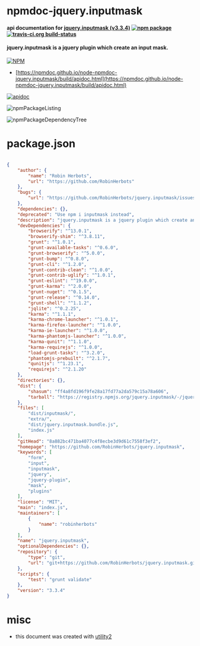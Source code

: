 # npmdoc-jquery.inputmask

#### api documentation for  [jquery.inputmask (v3.3.4)](https://github.com/RobinHerbots/jquery.inputmask)  [![npm package](https://img.shields.io/npm/v/npmdoc-jquery.inputmask.svg?style=flat-square)](https://www.npmjs.org/package/npmdoc-jquery.inputmask) [![travis-ci.org build-status](https://api.travis-ci.org/npmdoc/node-npmdoc-jquery.inputmask.svg)](https://travis-ci.org/npmdoc/node-npmdoc-jquery.inputmask)

#### jquery.inputmask is a jquery plugin which create an input mask.

[![NPM](https://nodei.co/npm/jquery.inputmask.png?downloads=true&downloadRank=true&stars=true)](https://www.npmjs.com/package/jquery.inputmask)

- [https://npmdoc.github.io/node-npmdoc-jquery.inputmask/build/apidoc.html](https://npmdoc.github.io/node-npmdoc-jquery.inputmask/build/apidoc.html)

[![apidoc](https://npmdoc.github.io/node-npmdoc-jquery.inputmask/build/screenCapture.buildCi.browser.%252Ftmp%252Fbuild%252Fapidoc.html.png)](https://npmdoc.github.io/node-npmdoc-jquery.inputmask/build/apidoc.html)

![npmPackageListing](https://npmdoc.github.io/node-npmdoc-jquery.inputmask/build/screenCapture.npmPackageListing.svg)

![npmPackageDependencyTree](https://npmdoc.github.io/node-npmdoc-jquery.inputmask/build/screenCapture.npmPackageDependencyTree.svg)



# package.json

```json

{
    "author": {
        "name": "Robin Herbots",
        "url": "https://github.com/RobinHerbots"
    },
    "bugs": {
        "url": "https://github.com/RobinHerbots/jquery.inputmask/issues"
    },
    "dependencies": {},
    "deprecated": "Use npm i inputmask instead",
    "description": "jquery.inputmask is a jquery plugin which create an input mask.",
    "devDependencies": {
        "browserify": "^13.0.1",
        "browserify-shim": "^3.8.11",
        "grunt": "^1.0.1",
        "grunt-available-tasks": "^0.6.0",
        "grunt-browserify": "^5.0.0",
        "grunt-bump": "^0.8.0",
        "grunt-cli": "^1.2.0",
        "grunt-contrib-clean": "^1.0.0",
        "grunt-contrib-uglify": "^1.0.1",
        "grunt-eslint": "^19.0.0",
        "grunt-karma": "^2.0.0",
        "grunt-nuget": "^0.1.5",
        "grunt-release": "^0.14.0",
        "grunt-shell": "^1.1.2",
        "jqlite": "^0.2.25",
        "karma": "^1.1.1",
        "karma-chrome-launcher": "^1.0.1",
        "karma-firefox-launcher": "^1.0.0",
        "karma-ie-launcher": "^1.0.0",
        "karma-phantomjs-launcher": "^1.0.0",
        "karma-qunit": "^1.1.0",
        "karma-requirejs": "^1.0.0",
        "load-grunt-tasks": "^3.2.0",
        "phantomjs-prebuilt": "^2.1.7",
        "qunitjs": "^1.23.1",
        "requirejs": "^2.1.20"
    },
    "directories": {},
    "dist": {
        "shasum": "ff4a8fd196f9fe28a17fd77a2da579c15a78a606",
        "tarball": "https://registry.npmjs.org/jquery.inputmask/-/jquery.inputmask-3.3.4.tgz"
    },
    "files": [
        "dist/inputmask/",
        "extra/",
        "dist/jquery.inputmask.bundle.js",
        "index.js"
    ],
    "gitHead": "8a882bc471ba4077c4f8ecbe3d9d61c7558f3ef2",
    "homepage": "https://github.com/RobinHerbots/jquery.inputmask",
    "keywords": [
        "form",
        "input",
        "inputmask",
        "jquery",
        "jquery-plugin",
        "mask",
        "plugins"
    ],
    "license": "MIT",
    "main": "index.js",
    "maintainers": [
        {
            "name": "robinherbots"
        }
    ],
    "name": "jquery.inputmask",
    "optionalDependencies": {},
    "repository": {
        "type": "git",
        "url": "git+https://github.com/RobinHerbots/jquery.inputmask.git"
    },
    "scripts": {
        "test": "grunt validate"
    },
    "version": "3.3.4"
}
```



# misc
- this document was created with [utility2](https://github.com/kaizhu256/node-utility2)
